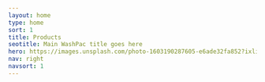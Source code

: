 ```yaml
---
layout: home
type: home
sort: 1
title: Products
seotitle: Main WashPac title goes here
hero: https://images.unsplash.com/photo-1603190287605-e6ade32fa852?ixlib=rb-1.2.1&ixid=MnwxMjA3fDB8MHxwaG90by1wYWdlfHx8fGVufDB8fHx8&auto=format&fit=crop&w=1770&q=80
nav: right
navsort: 1
---
```

